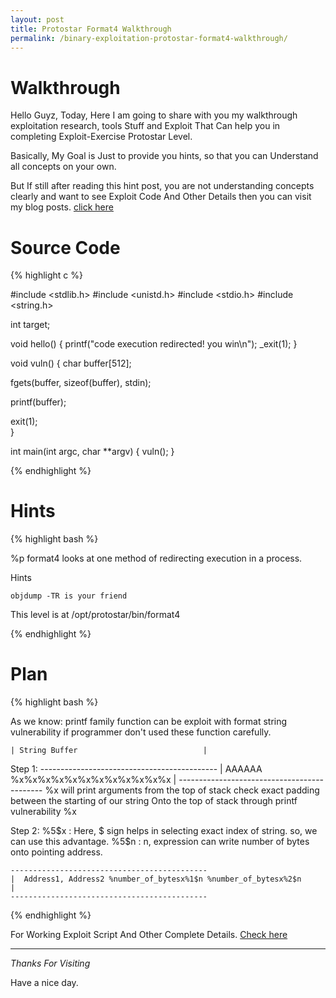 ```yaml
---
layout: post
title: Protostar Format4 Walkthrough
permalink: /binary-exploitation-protostar-format4-walkthrough/
---
```



# Walkthrough
Hello Guyz,
Today, Here I am going to share with you my walkthrough exploitation research, tools Stuff and Exploit That Can help you in completing Exploit-Exercise Protostar Level.

Basically, My Goal is Just to provide you hints, so that you can Understand all concepts on your own.

But If still after reading this hint post, you are not understanding concepts clearly and want to see Exploit Code And Other Details then you can visit my blog posts. [click here](http://www.bitforestinfo.com/2018/05/binary-exploitation-protostar-format4.html)


    
# Source Code

{% highlight c %}


#include <stdlib.h>
#include <unistd.h>
#include <stdio.h>
#include <string.h>

int target;

void hello()
{
  printf("code execution redirected! you win\n");
  _exit(1);
}

void vuln()
{
  char buffer[512];

  fgets(buffer, sizeof(buffer), stdin);

  printf(buffer);

  exit(1);   
}

int main(int argc, char **argv)
{
  vuln();
}



{% endhighlight %}


# Hints



{% highlight bash %}


%p format4 looks at one method of redirecting execution in a process.

Hints

    objdump -TR is your friend

This level is at /opt/protostar/bin/format4

{% endhighlight %}




# Plan

{% highlight bash %}


As we know:
     printf family function can be exploit with format string vulnerability if programmer don't used these function carefully.

    | String Buffer                            |

Step 1:
    --------------------------------------------
    |  AAAAAA %x%x%x%x%x%x%x%x%x%x%x%x          |
    --------------------------------------------
	%x will print arguments from the top of stack
	check exact padding between the starting of our string Onto the top of stack through printf vulnerability %x

Step 2:
	%5$x : Here, $ sign helps in selecting exact index of string. so, we can use this advantage.
	%5$n : n, expression can write number of bytes onto pointing address.
	
    --------------------------------------------
    |  Address1, Address2 %number_of_bytesx%1$n %number_of_bytesx%2$n          |
    --------------------------------------------
	
	


{% endhighlight %}



For Working Exploit Script And Other Complete Details. [Check here](http://www.bitforestinfo.com/2018/05/binary-exploitation-protostar-format4.html)



----

*Thanks For Visiting*

Have a nice day.
